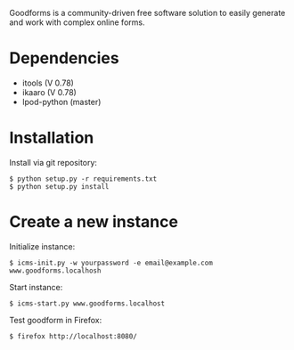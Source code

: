 Goodforms is a community-driven free software solution to easily generate and work with complex online forms.


Dependencies
=====================

  - itools (V 0.78)
  - ikaaro (V 0.78)
  - lpod-python (master)

Installation
=====================

Install via git repository:

    $ python setup.py -r requirements.txt
    $ python setup.py install


Create a new instance
=======================

Initialize instance:

    $ icms-init.py -w yourpassword -e email@example.com www.goodforms.localhosh

Start instance:

    $ icms-start.py www.goodforms.localhost

Test goodform in Firefox:

    $ firefox http://localhost:8080/
